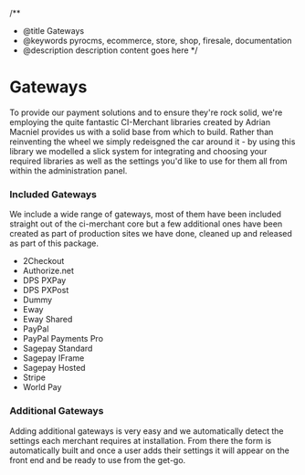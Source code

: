 /**
 * @title Gateways
 * @keywords pyrocms, ecommerce, store, shop, firesale, documentation
 * @description description content goes here
 */
# Gateways

To provide our payment solutions and to ensure they're rock solid, we're employing the quite fantastic CI-Merchant libraries created by Adrian Macniel provides us with a solid base from which to build. Rather than reinventing the wheel we simply redeisgned the car around it - by using this library we modelled a slick system for integrating and choosing your required libraries as well as the settings you'd like to use for them all from within the administration panel.

### Included Gateways

We include a wide range of gateways, most of them have been included straight out of the ci-merchant core but a few additional ones have been created as part of production sites we have done, cleaned up and released as part of this package.

* 2Checkout
* Authorize.net
* DPS PXPay
* DPS PXPost
* Dummy
* Eway
* Eway Shared
* PayPal
* PayPal Payments Pro
* Sagepay Standard
* Sagepay IFrame
* Sagepay Hosted
* Stripe
* World Pay

### Additional Gateways

Adding additional gateways is very easy and we automatically detect the settings each merchant requires at installation. From there the form is automatically built and once a user adds their settings it will appear on the front end and be ready to use from the get-go.

